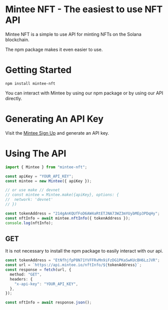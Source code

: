 # Mintee NFT - The easiest to use NFT API

Mintee NFT is a simple to use API for minting NFTs on the Solana blockchain.

The npm package makes it even easier to use.

# Getting Started

```shell filename="shell"  copy
npm install mintee-nft
```

You can interact with Mintee by using our npm package or by using our API directly.

# Generating An API Key

Visit the [Mintee Sign Up](https://mintee.io/sign-up) and generate an API key.

# Using The API

```typescript filename="typescript" {4} copy
import { Mintee } from "mintee-nft";

const apiKey = "YOUR_API_KEY";
const mintee = new Mintee({ apiKey });

// or use make // devnet
// const mintee = Mintee.make({apiKey}, options: {
//  network: 'devnet'
// })

const tokenAddress = "214gAnKQUfFoD6AW4aRtETJNA73WZ3mYUybMEp3PDqHy";
const nftInfo = await mintee.nftInfo({ tokenAddress });
console.log(nftInfo);
```

## GET

It is not necessary to install the npm package to easily interact with our api.

```typescript {6} copy
const tokenAddress = "EtNfhjfpP8N71YVFFRvMn9iFzDG1PKaSwKUcBH6LzJVR";
const url = `https://api.mintee.io/nftInfo/${tokenAddress}`;
const response = fetch(url, {
  method: "GET",
  headers: {
    "x-api-key": "YOUR_API_KEY",
  },
});

const nftInfo = await response.json();
```
